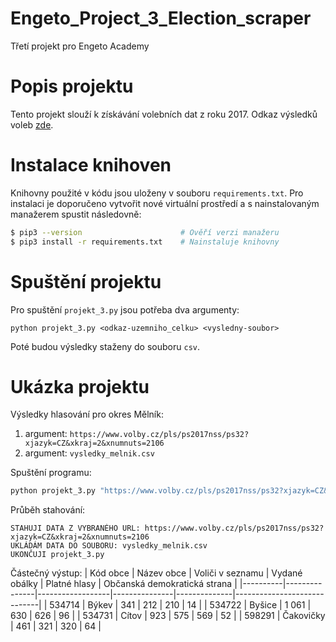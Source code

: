 # Engeto_Project_3_Election_scraper
Třetí projekt pro Engeto Academy

# Popis projektu
Tento projekt slouží k získávání volebních dat z roku 2017. Odkaz výsledků voleb [zde](https://www.volby.cz/pls/ps2017nss/ps3?xjazyk=CZ). 

# Instalace knihoven
Knihovny použité v kódu jsou uloženy v souboru `requirements.txt`. Pro instalaci je doporučeno vytvořit nové virtuální prostředí
a s nainstalovaným manažerem spustit následovně:

```bash
$ pip3 --version                      # Ověří verzi manažeru
$ pip3 install -r requirements.txt    # Nainstaluje knihovny
```

# Spuštění projektu
Pro spuštění `projekt_3.py` jsou potřeba dva argumenty:

`python projekt_3.py <odkaz-uzemniho_celku> <vysledny-soubor>`

Poté budou výsledky staženy do souboru `csv`.

# Ukázka projektu
Výsledky hlasování pro okres Mělník:
1. argument: `https://www.volby.cz/pls/ps2017nss/ps32?xjazyk=CZ&xkraj=2&xnumnuts=2106`
2. argument: `vysledky_melnik.csv`

Spuštění programu:

```bash
python projekt_3.py "https://www.volby.cz/pls/ps2017nss/ps32?xjazyk=CZ&xkraj=2&xnumnuts=2106" "vysledky_melnik.csv"
```

Průběh stahování:

```
STAHUJI DATA Z VYBRANÉHO URL: https://www.volby.cz/pls/ps2017nss/ps32?xjazyk=CZ&xkraj=2&xnumnuts=2106 
UKLÁDÁM DATA DO SOUBORU: vysledky_melnik.csv 
UKONČUJI projekt_3.py
```

Částečný výstup:
| Kód obce | Název obce    | Voliči v seznamu | Vydané obálky | Platné hlasy | Občanská demokratická strana |
|----------|---------------|------------------|---------------|--------------|-----------------------------|
| 534714   | Býkev         | 341              | 212           | 210          | 14                          |
| 534722   | Byšice        | 1 061            | 630           | 626          | 96                          |
| 534731   | Cítov         | 923              | 575           | 569          | 52                          |
| 598291   | Čakovičky     | 461              | 321           | 320          | 64                          |


